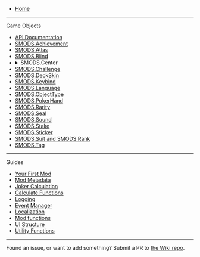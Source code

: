  * [Home](https://github.com/Steamodded/smods/wiki)
***
Game Objects
  * [API Documentation](https://github.com/Steamodded/smods/wiki/API-Documentation)
  * [SMODS.Achievement](https://github.com/Steamodded/smods/wiki/SMODS.Achievement)
  * [SMODS.Atlas](https://github.com/Steamodded/smods/wiki/SMODS.Atlas)
  * [SMODS.Blind](https://github.com/Steamodded/smods/wiki/SMODS.Blind)
  * <details>
    <summary>SMODS.Center</summary>
    * [SMODS.Back](https://github.com/Steamodded/smods/wiki/SMODS.Back)
    * [SMODS.Booster](https://github.com/Steamodded/smods/wiki/SMODS.Booster)
    * [SMODS.Edition](https://github.com/Steamodded/smods/wiki/SMODS.Edition)
    * [SMODS.Enhancement](https://github.com/Steamodded/smods/wiki/SMODS.Enhancement)
    * [SMODS.Consumable](https://github.com/Steamodded/smods/wiki/SMODS.Consumable)
    * [SMODS.Joker](https://github.com/Steamodded/smods/wiki/SMODS.Joker)
    * [SMODS.Voucher](https://github.com/Steamodded/smods/wiki/SMODS.Voucher)
    </details>
  * [SMODS.Challenge](https://github.com/Steamodded/smods/wiki/SMODS.Challenge)
  * [SMODS.DeckSkin](https://github.com/Steamodded/smods/wiki/SMODS.DeckSkin)
  * [SMODS.Keybind](https://github.com/Steamodded/smods/wiki/SMODS.Keybind)
  * [SMODS.Language](https://github.com/Steamodded/smods/wiki/SMODS.Language)
  * [SMODS.ObjectType](https://github.com/Steamodded/smods/wiki/SMODS.ObjectType)
  * [SMODS.PokerHand](https://github.com/Steamodded/smods/wiki/SMODS.PokerHand)
  * [SMODS.Rarity](https://github.com/Steamodded/smods/wiki/SMODS.Rarity)
  * [SMODS.Seal](https://github.com/Steamodded/smods/wiki/SMODS.Seal)
  * [SMODS.Sound](https://github.com/Steamodded/smods/wiki/SMODS.Sound)
  * [SMODS.Stake](https://github.com/Steamodded/smods/wiki/SMODS.Stake)
  * [SMODS.Sticker](https://github.com/Steamodded/smods/wiki/SMODS.Sticker)
  * [SMODS.Suit and SMODS.Rank](https://github.com/Steamodded/smods/wiki/SMODS.Suit-and-SMODS.Rank)
  * [SMODS.Tag](https://github.com/Steamodded/smods/wiki/SMODS.Tag)
***
Guides
  * [Your First Mod](https://github.com/Steamodded/smods/wiki/Your-First-Mod)
  * [Mod Metadata](https://github.com/Steamodded/smods/wiki/Mod-Metadata)
  * [Joker Calculation](https://github.com/Steamodded/smods/wiki/Guide-%E2%80%90-Joker-Calculation)
  * [Calculate Functions](https://github.com/Steamodded/smods/wiki/calculate_functions)
  * [Logging](https://github.com/Steamodded/smods/wiki/Logging)
  * [Event Manager](https://github.com/Steamodded/smods/wiki/Guide-%E2%80%90-Event-Manager)
  * [Localization](https://github.com/Steamodded/smods/wiki/Localization)
  * [Mod functions](https://github.com/Steamodded/smods/wiki/Mod-functions)
  * [UI Structure](https://github.com/Steamodded/smods/wiki/UI-Guide)
  * [Utility Functions](https://github.com/Steamodded/smods/wiki/Utility)

 ***

Found an issue, or want to add something? Submit a PR to [the Wiki repo](https://github.com/Steamodded/Wiki).
